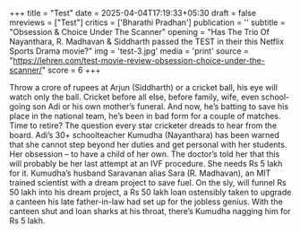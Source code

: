 +++
title = "Test"
date = 2025-04-04T17:19:33+05:30
draft = false
mreviews = ["Test"]
critics = ['Bharathi Pradhan']
publication = ''
subtitle = "Obsession & Choice Under The Scanner"
opening = "Has The Trio Of Nayanthara, R. Madhavan & Siddharth passed the TEST in their this Netflix Sports Drama movie?"
img = 'test-3.jpg'
media = 'print'
source = "https://lehren.com/test-movie-review-obsession-choice-under-the-scanner/"
score = 6
+++

Throw a crore of rupees at Arjun (Siddharth) or a cricket ball, his eye will watch only the ball. Cricket before all else, before family, wife, even school-going son Adi or his own mother’s funeral. And now, he’s batting to save his place in the national team, he’s been in bad form for a couple of matches. Time to retire? The question every star cricketer dreads to hear from the board. Adi’s 30+ schoolteacher Kumudha (Nayanthara) has been warned that she cannot step beyond her duties and get personal with her students. Her obsession – to have a child of her own. The doctor’s told her that this will probably be her last attempt at an IVF procedure. She needs Rs 5 lakh for it. Kumudha’s husband Saravanan alias Sara (R. Madhavan), an MIT trained scientist with a dream project to save fuel. On the sly, will funnel Rs 50 lakh into his dream project, a Rs 50 lakh loan ostensibly taken to upgrade a canteen his late father-in-law had set up for the jobless genius. With the canteen shut and loan sharks at his throat, there’s Kumudha nagging him for Rs 5 lakh.
